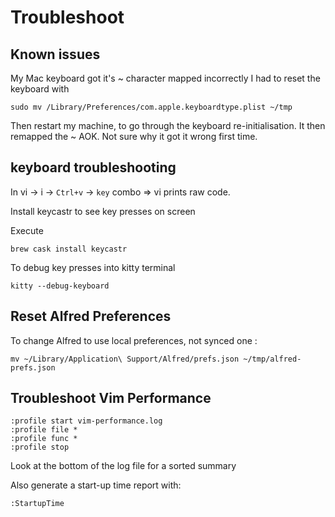 # Troubleshoot

## Known issues

My Mac keyboard got it's ~ character mapped incorrectly I had to reset the
keyboard with

    sudo mv /Library/Preferences/com.apple.keyboardtype.plist ~/tmp

Then restart my machine, to go through the keyboard re-initialisation. It then
remapped the ~ AOK. Not sure why it got it wrong first time.

## keyboard troubleshooting

In vi -> i -> `Ctrl+v` -> `key` combo => vi prints raw code.

Install keycastr to see key presses on screen

Execute

    brew cask install keycastr

To debug key presses into kitty terminal

    kitty --debug-keyboard

## Reset Alfred Preferences

To change Alfred to use local preferences, not synced one :

    mv ~/Library/Application\ Support/Alfred/prefs.json ~/tmp/alfred-prefs.json

## Troubleshoot Vim Performance

    :profile start vim-performance.log
    :profile file *
    :profile func *
    :profile stop

Look at the bottom of the log file for a sorted summary

Also generate a start-up time report with:

    :StartupTime
